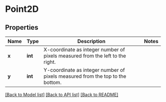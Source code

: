 # Point2D

## Properties
Name | Type | Description | Notes
------------ | ------------- | ------------- | -------------
**x** | **int** | X-coordinate as integer number of pixels measured from the left to the right. | 
**y** | **int** | Y-coordinate as integer number of pixels measured from the top to the bottom. | 

[[Back to Model list]](../README.md#documentation-for-models) [[Back to API list]](../README.md#documentation-for-api-endpoints) [[Back to README]](../README.md)


